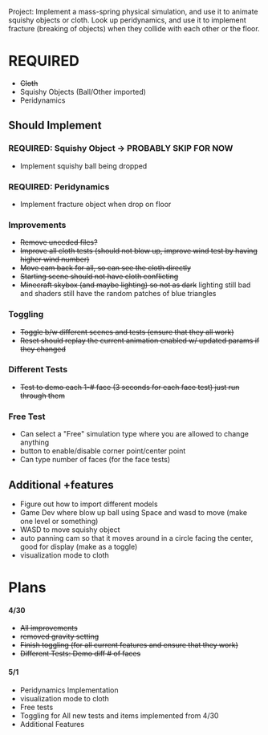 Project: Implement a mass-spring physical simulation, 
and use it to animate squishy objects or cloth. Look up peridynamics, 
and use it to implement fracture (breaking of objects) when they collide 
with each other or the floor.

# REQUIRED
 - ~~Cloth~~ 
 - Squishy Objects (Ball/Other imported)
 - Peridynamics

## Should Implement

### REQUIRED: Squishy Object -> PROBABLY SKIP FOR NOW
 - Implement squishy ball being dropped

### REQUIRED: Peridynamics
 - Implement fracture object when drop on floor

### Improvements
 - ~~Remove uneeded files?~~
 - ~~Improve all cloth tests (should not blow up, improve wind test by having higher wind number)~~
 - ~~Move cam back for all, so can see the cloth directly~~
 - ~~Starting scene should not have cloth conflicting~~
 - ~~Minecraft skybox (and maybe lighting) so not as dark~~ lighting still bad and shaders still have the random patches of blue triangles

### Toggling
 - ~~Toggle b/w different scenes and tests (ensure that they all work)~~
 - ~~Reset should replay the current animation enabled w/ updated params if they changed~~

### Different Tests
 - ~~Test to demo each 1-# face (3 seconds for each face test) just run through them~~

### Free Test
 - Can select a "Free" simulation type where you are allowed to change anything
 - button to enable/disable corner point/center point
 - Can type number of faces (for the face tests)

## Additional +features
 - Figure out how to import different models
 - Game Dev where blow up ball using Space and wasd to move (make one level or something)
 - WASD to move squishy object
 - auto panning cam so that it moves around in a circle facing the center, good for display (make as a toggle)
 - visualization mode to cloth


# Plans

#### 4/30
 - ~~All improvements~~
 - ~~removed gravity setting~~
 - ~~Finish toggling (for all current features and ensure that they work)~~
 - ~~Different Tests: Demo diff # of faces~~
 

#### 5/1
 - Peridynamics Implementation
 - visualization mode to cloth
 - Free tests
 - Toggling for All new tests and items implemented from 4/30
 - Additional Features
